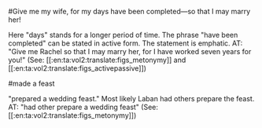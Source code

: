 #Give me my wife, for my days have been completed—so that I may marry her!

Here "days" stands for a longer period of time. The phrase "have been completed" can be stated in active form. The statement is emphatic. AT: "Give me Rachel so that I may marry her, for I have worked seven years for you!" (See: [[:en:ta:vol2:translate:figs_metonymy]] and [[:en:ta:vol2:translate:figs_activepassive]])

#made a feast

"prepared a wedding feast." Most likely Laban had others prepare the feast. AT: "had other prepare a wedding feast" (See: [[:en:ta:vol2:translate:figs_metonymy]])